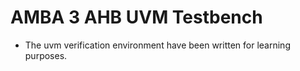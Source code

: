 # AMBA 3 AHB UVM Testbench
* The uvm verification environment have been written for learning purposes.

